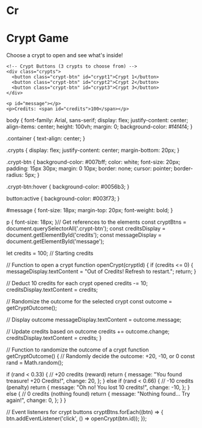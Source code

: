 # Cr<!DOCTYPE html>
<html lang="en">
<head>
  <meta charset="UTF-8">
  <meta name="viewport" content="width=device-width, initial-scale=1.0">
  <title>Crypt Game</title>
  <link rel="stylesheet" href="style.css">
</head>
<body>
  <div class="container">
    <h1>Crypt Game</h1>
    <p>Choose a crypt to open and see what's inside!</p>

    <!-- Crypt Buttons (3 crypts to choose from) -->
    <div class="crypts">
      <button class="crypt-btn" id="crypt1">Crypt 1</button>
      <button class="crypt-btn" id="crypt2">Crypt 2</button>
      <button class="crypt-btn" id="crypt3">Crypt 3</button>
    </div>

    <p id="message"></p>
    <p>Credits: <span id="credits">100</span></p>
  </div>

  <script src="crypt.js"></script>
</body>
</html>
body {
  font-family: Arial, sans-serif;
  display: flex;
  justify-content: center;
  align-items: center;
  height: 100vh;
  margin: 0;
  background-color: #f4f4f4;
}

.container {
  text-align: center;
}

.crypts {
  display: flex;
  justify-content: center;
  margin-bottom: 20px;
}

.crypt-btn {
  background-color: #007bff;
  color: white;
  font-size: 20px;
  padding: 15px 30px;
  margin: 0 10px;
  border: none;
  cursor: pointer;
  border-radius: 5px;
}

.crypt-btn:hover {
  background-color: #0056b3;
}

button:active {
  background-color: #003f73;
}

#message {
  font-size: 18px;
  margin-top: 20px;
  font-weight: bold;
}

p {
  font-size: 18px;
}// Get references to the elements
const cryptBtns = document.querySelectorAll('.crypt-btn');
const creditsDisplay = document.getElementById('credits');
const messageDisplay = document.getElementById('message');

let credits = 100; // Starting credits

// Function to open a crypt
function openCrypt(cryptId) {
  if (credits <= 0) {
    messageDisplay.textContent = "Out of Credits! Refresh to restart.";
    return;
  }

  // Deduct 10 credits for each crypt opened
  credits -= 10;
  creditsDisplay.textContent = credits;

  // Randomize the outcome for the selected crypt
  const outcome = getCryptOutcome();

  // Display outcome
  messageDisplay.textContent = outcome.message;

  // Update credits based on outcome
  credits += outcome.change;
  creditsDisplay.textContent = credits;
}

// Function to randomize the outcome of a crypt
function getCryptOutcome() {
  // Randomly decide the outcome: +20, -10, or 0
  const rand = Math.random();

  if (rand < 0.33) {
    // +20 credits (reward)
    return {
      message: "You found treasure! +20 Credits!",
      change: 20,
    };
  } else if (rand < 0.66) {
    // -10 credits (penalty)
    return {
      message: "Oh no! You lost 10 credits!",
      change: -10,
    };
  } else {
    // 0 credits (nothing found)
    return {
      message: "Nothing found... Try again!",
      change: 0,
    };
  }
}

// Event listeners for crypt buttons
cryptBtns.forEach((btn) => {
  btn.addEventListener('click', () => openCrypt(btn.id));
});
